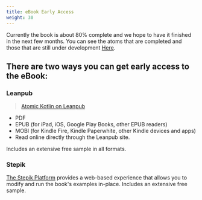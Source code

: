 ```yaml
---
title: eBook Early Access
weight: 30
---
```


Currently the book is about 80% complete and we hope to have it finished
in the next few months. You can see the atoms that are completed and those
that are still under development [Here](https://www.atomickotlin.com/sample/).

## There are two ways you can get early access to the eBook:

### Leanpub

> [Atomic Kotlin on Leanpub](https://leanpub.com/AtomicKotlin)

- PDF
- EPUB (for iPad, iOS, Google Play Books, other EPUB readers)
- MOBI (for Kindle Fire, Kindle Paperwhite, other Kindle devices and apps)
- Read online directly through the Leanpub site.

Includes an extensive free sample in all formats.

### Stepik

[The Stepik Platform](https://stepik.org/course/15001) provides a web-based
experience that allows you to modify and run the book's examples in-place.
Includes an extensive free sample.
